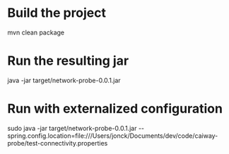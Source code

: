 # Build the project
mvn clean package

# Run the resulting jar
java -jar target/network-probe-0.0.1.jar

# Run with externalized configuration
sudo java -jar target/network-probe-0.0.1.jar --spring.config.location=file:///Users/jonck/Documents/dev/code/caiway-probe/test-connectivity.properties
